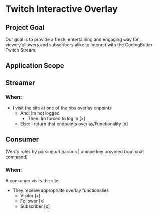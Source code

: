 # Twitch Interactive Overlay

## Project Goal

Our goal is to provide a fresh, entertaining and engaging way
for viewer,followers and subscribers alike to interact with the
CodingButter Twitch Stream.

## Application Scope

## Streamer

### When:

- I visit the site at one of the obs overlay enpoints
  - And: Im not logged
    - Then: Im forced to log in [x]
  - Else: I return that endpoints overlay/Functionality [x]

## Consumer

(Verify roles by parsing url params | unique key provided from chat command)

### When:

A consumer visits the site

- They receive appropriate overlay functionalies
  - Visitor [x]
  - Follower [x]
  - Subscriber [x]
